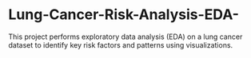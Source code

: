 # Lung-Cancer-Risk-Analysis-EDA-
This project performs exploratory data analysis (EDA) on a lung cancer dataset to identify key risk factors and patterns using visualizations.
